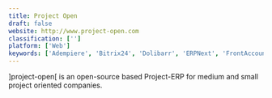 ```yaml
---
title: Project Open
draft: false 
website: http://www.project-open.com
classification: ['']
platform: ['Web']
keywords: ['Adempiere', 'Bitrix24', 'Dolibarr', 'ERPNext', 'FrontAccounting', 'GnuCash', 'Manager.io', 'Mautic', 'Microsoft Dynamics', 'Odoo', 'OrangeHRM', 'QuickBooks', 'Salesforce', 'Stoq', 'SuiteCRM', 'Vtiger CRM', 'inoERP', 'webERP', 'xTuple PostBooks']
---
```

]project-open[ is an open-source based Project-ERP for medium and small project oriented companies.